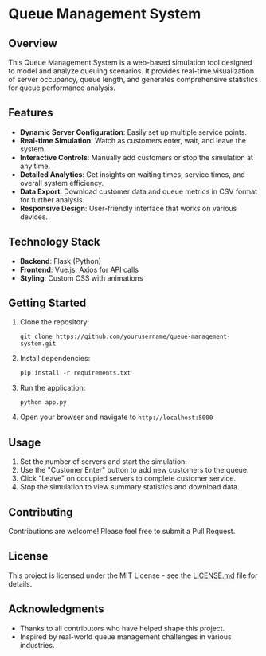 # Queue Management System

## Overview

This Queue Management System is a web-based simulation tool designed to model and analyze queuing scenarios. It provides real-time visualization of server occupancy, queue length, and generates comprehensive statistics for queue performance analysis.

## Features

- **Dynamic Server Configuration**: Easily set up multiple service points.
- **Real-time Simulation**: Watch as customers enter, wait, and leave the system.
- **Interactive Controls**: Manually add customers or stop the simulation at any time.
- **Detailed Analytics**: Get insights on waiting times, service times, and overall system efficiency.
- **Data Export**: Download customer data and queue metrics in CSV format for further analysis.
- **Responsive Design**: User-friendly interface that works on various devices.

## Technology Stack

- **Backend**: Flask (Python)
- **Frontend**: Vue.js, Axios for API calls
- **Styling**: Custom CSS with animations

## Getting Started

1. Clone the repository:
   ```
   git clone https://github.com/yourusername/queue-management-system.git
   ```

2. Install dependencies:
   ```
   pip install -r requirements.txt
   ```

3. Run the application:
   ```
   python app.py
   ```

4. Open your browser and navigate to `http://localhost:5000`

## Usage

1. Set the number of servers and start the simulation.
2. Use the "Customer Enter" button to add new customers to the queue.
3. Click "Leave" on occupied servers to complete customer service.
4. Stop the simulation to view summary statistics and download data.

## Contributing

Contributions are welcome! Please feel free to submit a Pull Request.

## License

This project is licensed under the MIT License - see the [LICENSE.md](LICENSE.md) file for details.

## Acknowledgments

- Thanks to all contributors who have helped shape this project.
- Inspired by real-world queue management challenges in various industries.
